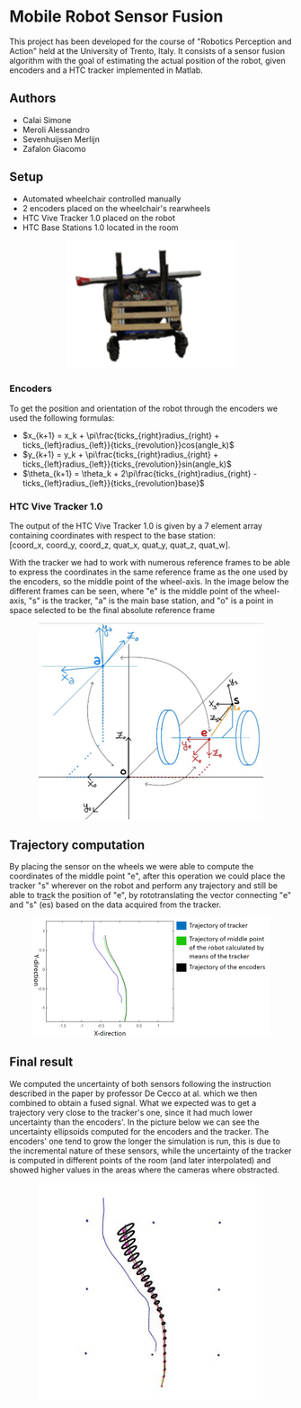# Mobile Robot Sensor Fusion
This project has been developed for the course of "Robotics Perception and Action" held at the University of Trento, Italy. It consists of a sensor fusion algorithm with the goal of estimating the actual position of the robot, given encoders and a HTC tracker implemented in Matlab.

## Authors
- Calai Simone
- Meroli Alessandro
- Sevenhuijsen Merlijn
- Zafalon Giacomo

## Setup
- Automated wheelchair controlled manually
- 2 encoders placed on the wheelchair's rearwheels
- HTC Vive Tracker 1.0 placed on the robot
- HTC Base Stations 1.0 located in the room

<figure style="text-align: center">
<img src="imgs/robot.png" alt="" width="300px">
<figcaption>  </figcaption>
</figure>

### Encoders
To get the position and orientation of the robot through the encoders we used the following formulas:
- $x_{k+1} = x_k + \pi\frac{ticks_{right}radius_{right} + ticks_{left}radius_{left}}{ticks_{revolution}}cos(angle_k)$
- $y_{k+1} = y_k + \pi\frac{ticks_{right}radius_{right} + ticks_{left}radius_{left}}{ticks_{revolution}}sin(angle_k)$
- $\theta_{k+1} = \theta_k + 2\pi\frac{ticks_{right}radius_{right} - ticks_{left}radius_{left}}{ticks_{revolution}base}$

### HTC Vive Tracker 1.0
The output of the HTC Vive Tracker 1.0 is given by a 7 element array containing coordinates with respect to the base station:<br>
[coord_x, coord_y, coord_z, quat_x, quat_y, quat_z, quat_w].

With the tracker we had to work with numerous reference frames to be able to express the coordinates in the same reference frame as the one used by the encoders, so the middle point of the wheel-axis. In the image below the different frames can be seen, where "e" is the middle point of the wheel-axis, "s" is the tracker, "a" is the main base station, and "o" is a point in space selected to be the final absolute reference frame  
<figure style="text-align: center">
<img src="imgs/ref_frames.jpg" alt="" width="400px">
<figcaption>  </figcaption>
</figure>

## Trajectory computation
By placing the sensor on the wheels we were able to compute the coordinates of the middle point "e", after this operation we could place the tracker "s" wherever on the robot and perform any trajectory and still be able to track the position of "e", by rototranslating the vector connecting "e" and "s" (<span style="text-decoration:overline">es</span>) based on the data acquired from the tracker.
<figure style="text-align: center">
<img src="imgs/traj_track.png" alt="" width="600px">
<figcaption> </figcaption>
</figure>

## Final result
We computed the uncertainty of both sensors following the instruction described in the paper by professor De Cecco at al. which we then combined to obtain a fused signal. What we expected was to get a trajectory very close to the tracker's one, since it had much lower uncertainty than the encoders'. In the picture below we can see the uncertainty ellipsoids computed for the encoders and the tracker. The encoders' one tend to grow the longer the simulation is run, this is due to the incremental nature of these sensors, while the uncertainty of the tracker is computed in different points of the room (and later interpolated) and showed higher values in the areas where the cameras where obstracted.
<figure style="text-align: center">
<img src="imgs/fusion.jpg" alt="" width="400px">
<figcaption>   </figcaption>
</figure>